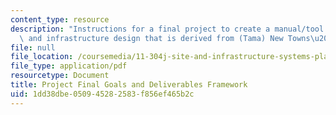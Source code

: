 ```yaml
---
content_type: resource
description: "Instructions for a final project to create a manual/tool for neighborhood\
  \ and infrastructure design that is derived from (Tama) New Towns\u2019 typologies."
file: null
file_location: /coursemedia/11-304j-site-and-infrastructure-systems-planning-spring-2009/1dd38dbe050945282583f856ef465b2c_MIT11_304js09_assn05.pdf
file_type: application/pdf
resourcetype: Document
title: Project Final Goals and Deliverables Framework
uid: 1dd38dbe-0509-4528-2583-f856ef465b2c
---
```

